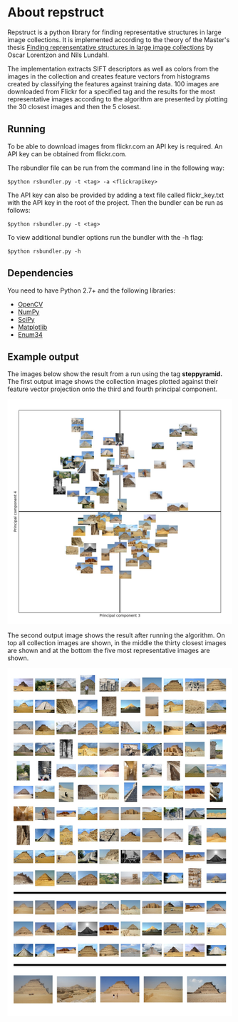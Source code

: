 # About repstruct

Repstruct is a python library for finding representative structures in large image collections. It is implemented according to the theory of the Master's thesis [Finding reprensentative structures in large image collections](http://www2.maths.lth.se/vision/education/pages/OscarNils09/) by Oscar Lorentzon and Nils Lundahl.

The implementation extracts SIFT descriptors as well as colors from the images in the collection and creates feature vectors from histograms created by classifying the features against training data. 100 images are downloaded from Flickr for a specified tag and the results for the most representative images according to the algorithm are presented by plotting the 30 closest images and then the 5 closest.

## Running
To be able to download images from flickr.com an API key is required. An API key can be obtained from flickr.com.

The rsbundler file can be run from the command line in the following way:

	$python rsbundler.py -t <tag> -a <flickrapikey>

The API key can also be provided by adding a text file called flickr_key.txt with the API key in the root of the project. Then the bundler can be run as follows:

	$python rsbundler.py -t <tag>

To view additional bundler options run the bundler with the -h flag:
	
	$python rsbundler.py -h

## Dependencies
You need to have Python 2.7+ and the following libraries:

* [OpenCV][]
* [NumPy][]
* [SciPy][]
* [Matplotlib][]
* [Enum34][]

[OpenCV]: http://opencv.org/ (Computer vision and machine learning software library)
[NumPy]: http://www.numpy.org/ (Scientific computing with Python)
[SciPy]: http://www.scipy.org/ (Fundamental library for scientific computing)
[Matplotlib]: http://matplotlib.sourceforge.net (Plotting in python)
[Enum34]: https://pypi.python.org/pypi/enum34 (Enum support in python 2.*)

## Example output

The images below show the result from a run using the tag **steppyramid.** The first output image shows the collection images plotted against their feature vector projection onto the third and fourth principal component. 

![PCA](example/pca.jpg)

The second output image shows the result after running the algorithm. On top all collection images are shown, in the middle the thirty closest images are shown and at the bottom the five most representative images are shown.

![Result](example/result.jpg)
